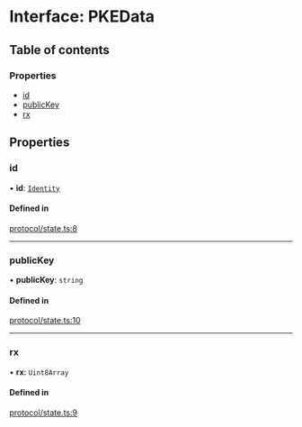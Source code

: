# Interface: PKEData

## Table of contents

### Properties

- [id](PKEData.md#id)
- [publicKey](PKEData.md#publickey)
- [rx](PKEData.md#rx)

## Properties

### id

• **id**: [`Identity`](Identity.md)

#### Defined in

[protocol/state.ts:8](https://gitlab.com/i3-market/code/wp3/t3.2/i3m-wallet-monorepo/-/blob/e68892d/packages/wallet-protocol/src/ts/protocol/state.ts#L8)

___

### publicKey

• **publicKey**: `string`

#### Defined in

[protocol/state.ts:10](https://gitlab.com/i3-market/code/wp3/t3.2/i3m-wallet-monorepo/-/blob/e68892d/packages/wallet-protocol/src/ts/protocol/state.ts#L10)

___

### rx

• **rx**: `Uint8Array`

#### Defined in

[protocol/state.ts:9](https://gitlab.com/i3-market/code/wp3/t3.2/i3m-wallet-monorepo/-/blob/e68892d/packages/wallet-protocol/src/ts/protocol/state.ts#L9)

